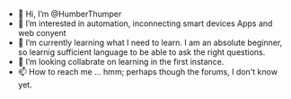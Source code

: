 - 👋 Hi, I’m @HumberThumper
- 👀 I’m interested in automation, inconnecting smart devices Apps and web conyent
- 🌱 I’m currently learning what I need to learn. I am an absolute beginner, so learnig sufficient language to be able to ask the right questions.
- 💞️ I’m looking collabrate on learning in the first instance.
- 📫 How to reach me ... hmm; perhaps though the forums, I don't know yet.

<!---
HumberThumper/HumberThumper is a ✨ special ✨ repository because its `README.md` (this file) appears on your GitHub profile.
You can click the Preview link to take a look at your changes.
--->
